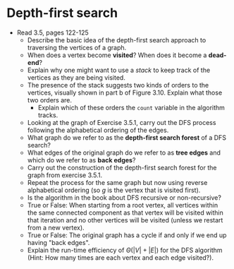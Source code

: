# Depth-first search

- Read 3.5, pages 122-125
    - Describe the basic idea of the depth-first search approach to traversing the vertices of a graph.
    - When does a vertex become **visited**? When does it become a **dead-end**?
    - Explain why one might want to use a *stack* to keep track of the vertices as they are being visited.
    - The presence of the stack suggests two kinds of orders to the vertices, visually shown in part b of Figure 3.10. Explain what those two orders are.
        - Explain which of these orders the `count` variable in the algorithm tracks.
    - Looking at the graph of Exercise 3.5.1, carry out the DFS process following the alphabetical ordering of the edges.
    - What graph do we refer to as the **depth-first search forest** of a DFS search?
    - What edges of the original graph do we refer to as **tree edges** and which do we refer to as **back edges**?
    - Carry out the construction of the depth-first search forest for the graph from exercise 3.5.1.
    - Repeat the process for the same graph but now using reverse alphabetical ordering (so $g$ is the vertex that is visited first).
    - Is the algorithm in the book about DFS recursive or non-recursive?
    - True or False: When starting from a root vertex, all vertices within the same connected component as that vertex will be visited within that iteration and no other vertices will be visited (unless we restart from a new vertex).
    - True or False: The original graph has a cycle if and only if we end up having "back edges".
    - Explain the run-time efficiency of $\Theta(|V|+|E|)$ for the DFS algorithm (Hint: How many times are each vertex and each edge visited?).
